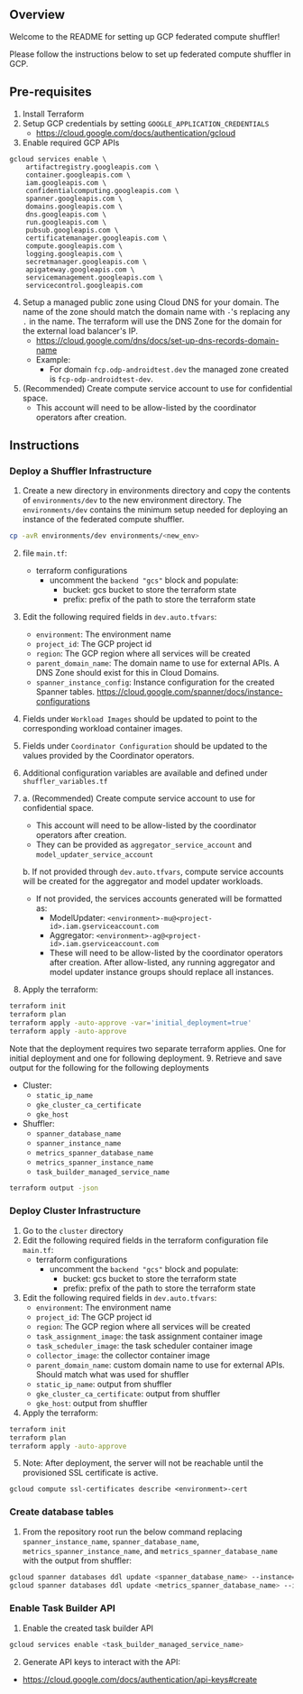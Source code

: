 ## Overview

Welcome to the README for setting up GCP federated compute shuffler!

Please follow the instructions below to set up federated compute shuffler in GCP.

## Pre-requisites

1. Install Terraform
2. Setup GCP credentials by setting `GOOGLE_APPLICATION_CREDENTIALS`
   - https://cloud.google.com/docs/authentication/gcloud
3. Enable required GCP APIs
```
gcloud services enable \
    artifactregistry.googleapis.com \
    container.googleapis.com \
    iam.googleapis.com \
    confidentialcomputing.googleapis.com \
    spanner.googleapis.com \
    domains.googleapis.com \
    dns.googleapis.com \
    run.googleapis.com \
    pubsub.googleapis.com \
    certificatemanager.googleapis.com \
    compute.googleapis.com \
    logging.googleapis.com \
    secretmanager.googleapis.com \
    apigateway.googleapis.com \
    servicemanagement.googleapis.com \
    servicecontrol.googleapis.com
 ```
4. Setup a managed public zone using Cloud DNS for your domain. The name of the zone should match the domain name with `-`'s replacing any `.` in the name. The terraform will use the DNS Zone for the domain for the external load balancer's IP.
   - https://cloud.google.com/dns/docs/set-up-dns-records-domain-name
   - Example:
     - For domain `fcp.odp-androidtest.dev` the managed zone created is `fcp-odp-androidtest-dev`.
5. (Recommended) Create compute service account to use for confidential space.
   - This account will need to be allow-listed by the coordinator operators after creation.

## Instructions

### Deploy a Shuffler Infrastructure

1. Create a new directory in environments directory and copy the contents of
   `environments/dev` to the new environment directory. The `environments/dev` contains the minimum setup needed for deploying an instance of the federated compute shuffler.
```bash
cp -avR environments/dev environments/<new_env>
```
2. file `main.tf`:
    - terraform configurations
        - uncomment the `backend "gcs"` block and populate:
           - bucket: gcs bucket to store the terraform state
           - prefix: prefix of the path to store the terraform state
3. Edit the following required fields in `dev.auto.tfvars`:
    - `environment`: The environment name
    - `project_id`: The GCP project id
    - `region`: The GCP region where all services will be created
    - `parent_domain_name`: The domain name to use for external APIs. A DNS Zone should exist for this in Cloud Domains.
    - `spanner_instance_config`: Instance configuration for the created Spanner tables. https://cloud.google.com/spanner/docs/instance-configurations
4. Fields under `Workload Images` should be updated to point to the corresponding workload container images.
5. Fields under `Coordinator Configuration` should be updated to the values provided by the Coordinator operators.
6. Additional configuration variables are available and defined under `shuffler_variables.tf`
7. a. (Recommended) Create compute service account to use for confidential space. 
     - This account will need to be allow-listed by the coordinator operators after creation. 
     - They can be provided as `aggregator_service_account` and `model_updater_service_account`

   b. If not provided through `dev.auto.tfvars`, compute service accounts will be created for the aggregator and model updater workloads.
     - If not provided, the services accounts generated will be formatted as:
       - ModelUpdater: `<environment>-mu@<project-id>.iam.gserviceaccount.com`
       - Aggregator: `<environment>-ag@<project-id>.iam.gserviceaccount.com`
       - These will need to be allow-listed by the coordinator operators after creation. After allow-listed, any running aggregator and model updater instance groups should replace all instances.
8. Apply the terraform:
```bash
terraform init
terraform plan
terraform apply -auto-approve -var='initial_deployment=true'
terraform apply -auto-approve
```
Note that the deployment requires two separate terraform applies. One for initial deployment and one for following deployment.
9. Retrieve and save output for the following for the following deployments
   - Cluster:
     - `static_ip_name`
     - `gke_cluster_ca_certificate`
     - `gke_host`
   - Shuffler:
     - `spanner_database_name`
     - `spanner_instance_name`
     - `metrics_spanner_database_name`
     - `metrics_spanner_instance_name`
     - `task_builder_managed_service_name`
```bash
terraform output -json
```

### Deploy Cluster Infrastructure

1. Go to the `cluster` directory
2. Edit the following required fields in the terraform configuration
      file `main.tf`:
   - terraform configurations
      - uncomment the `backend "gcs"` block and populate:
         - bucket: gcs bucket to store the terraform state
         - prefix: prefix of the path to store the terraform state
3. Edit the following required fields in `dev.auto.tfvars`:
   - `environment`: The environment name
   - `project_id`: The GCP project id
   - `region`: The GCP region where all services will be created
   - `task_assignment_image`: the task assignment container image
   - `task_scheduler_image`: the task scheduler container image
   - `collector_image`: the collector container image
   - `parent_domain_name`: custom domain name to use for external APIs. Should match what was used for shuffler
   - `static_ip_name`: output from shuffler
   - `gke_cluster_ca_certificate`: output from shuffler
   - `gke_host`: output from shuffler
4. Apply the terraform:

```bash
terraform init
terraform plan
terraform apply -auto-approve
```
5. Note: After deployment, the server will not be reachable until the provisioned SSL certificate is active.
```
gcloud compute ssl-certificates describe <environment>-cert
```

### Create database tables
1. From the repository root run the below command replacing `spanner_instance_name`, `spanner_database_name`, `metrics_spanner_instance_name`, and `metrics_spanner_database_name` with the output from shuffler:
```bash
gcloud spanner databases ddl update <spanner_database_name> --instance=<spanner_instance_name> --ddl-file=shuffler/spanner/task_database.sdl
gcloud spanner databases ddl update <metrics_spanner_database_name> --instance=<metrics_spanner_instance_name> --ddl-file=shuffler/spanner/metrics_database.sdl
```

### Enable Task Builder API
1. Enable the created task builder API
```bash
gcloud services enable <task_builder_managed_service_name>
```
2. Generate API keys to interact with the API:
- https://cloud.google.com/docs/authentication/api-keys#create